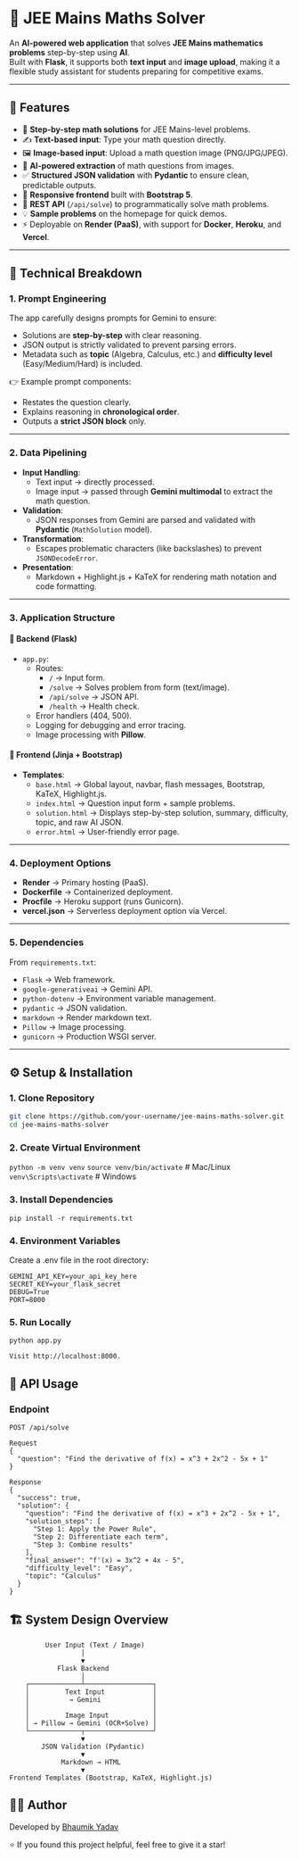 # 🧮 JEE Mains Maths Solver  

An **AI-powered web application** that solves **JEE Mains mathematics problems** step-by-step using **AI**.  
Built with **Flask**, it supports both **text input** and **image upload**, making it a flexible study assistant for students preparing for competitive exams.  

---

## 🚀 Features

- 📘 **Step-by-step math solutions** for JEE Mains-level problems.
- ✍️ **Text-based input**: Type your math question directly.
- 🖼️ **Image-based input**: Upload a math question image (PNG/JPG/JPEG).
- 🔎 **AI-powered extraction** of math questions from images.
- ✅ **Structured JSON validation** with **Pydantic** to ensure clean, predictable outputs.
- 🎨 **Responsive frontend** built with **Bootstrap 5**.
- 🔗 **REST API** (`/api/solve`) to programmatically solve math problems.
- 💡 **Sample problems** on the homepage for quick demos.
- ⚡ Deployable on **Render (PaaS)**, with support for **Docker**, **Heroku**, and **Vercel**.

---

## 🧠 Technical Breakdown

### 1. **Prompt Engineering**
The app carefully designs prompts for Gemini to ensure:
- Solutions are **step-by-step** with clear reasoning.
- JSON output is strictly validated to prevent parsing errors.
- Metadata such as **topic** (Algebra, Calculus, etc.) and **difficulty level** (Easy/Medium/Hard) is included.

👉 Example prompt components:
- Restates the question clearly.
- Explains reasoning in **chronological order**.
- Outputs a **strict JSON block** only.

---

### 2. **Data Pipelining**
- **Input Handling**:
  - Text input → directly processed.
  - Image input → passed through **Gemini multimodal** to extract the math question.
- **Validation**:
  - JSON responses from Gemini are parsed and validated with **Pydantic** (`MathSolution` model).
- **Transformation**:
  - Escapes problematic characters (like backslashes) to prevent `JSONDecodeError`.
- **Presentation**:
  - Markdown + Highlight.js + KaTeX for rendering math notation and code formatting.

---

### 3. **Application Structure**

#### 🔹 Backend (Flask)
- `app.py`:
  - Routes:
    - `/` → Input form.
    - `/solve` → Solves problem from form (text/image).
    - `/api/solve` → JSON API.
    - `/health` → Health check.
  - Error handlers (404, 500).
  - Logging for debugging and error tracing.
  - Image processing with **Pillow**.

#### 🔹 Frontend (Jinja + Bootstrap)
- **Templates**:
  - `base.html` → Global layout, navbar, flash messages, Bootstrap, KaTeX, Highlight.js.
  - `index.html` → Question input form + sample problems.
  - `solution.html` → Displays step-by-step solution, summary, difficulty, topic, and raw AI JSON.
  - `error.html` → User-friendly error page.

---

### 4. **Deployment Options**
- **Render** → Primary hosting (PaaS).
- **Dockerfile** → Containerized deployment.
- **Procfile** → Heroku support (runs Gunicorn).
- **vercel.json** → Serverless deployment option via Vercel.

---

### 5. **Dependencies**
From `requirements.txt`:
- `Flask` → Web framework.
- `google-generativeai` → Gemini API.
- `python-dotenv` → Environment variable management.
- `pydantic` → JSON validation.
- `markdown` → Render markdown text.
- `Pillow` → Image processing.
- `gunicorn` → Production WSGI server.

---

## ⚙️ Setup & Installation

### 1. Clone Repository
```bash
git clone https://github.com/your-username/jee-mains-maths-solver.git
cd jee-mains-maths-solver
```
### 2. Create Virtual Environment
`python -m venv venv`
`source venv/bin/activate`   # Mac/Linux
`venv\Scripts\activate`      # Windows

### 3. Install Dependencies
`pip install -r requirements.txt`

### 4. Environment Variables

Create a .env file in the root directory:

```
GEMINI_API_KEY=your_api_key_here
SECRET_KEY=your_flask_secret
DEBUG=True
PORT=8000
```

### 5. Run Locally
`python app.py`


`Visit http://localhost:8000.`

## 📡 API Usage

### Endpoint

`POST /api/solve`

```
Request
{
  "question": "Find the derivative of f(x) = x^3 + 2x^2 - 5x + 1"
}
```
```
Response
{
  "success": true,
  "solution": {
    "question": "Find the derivative of f(x) = x^3 + 2x^2 - 5x + 1",
    "solution_steps": [
      "Step 1: Apply the Power Rule",
      "Step 2: Differentiate each term",
      "Step 3: Combine results"
    ],
    "final_answer": "f'(x) = 3x^2 + 4x - 5",
    "difficulty_level": "Easy",
    "topic": "Calculus"
  }
}
```

## 🏗️ System Design Overview

```
         User Input (Text / Image)
                  │
                  ▼
            Flask Backend
                  │
    ┌─────────────┴─────────────────┐
    │         Text Input            │
    │          → Gemini             │
    │                               │
    │         Image Input           │
    │ → Pillow → Gemini (OCR+Solve) │
    └─────────────┬─────────────────┘
                  ▼
        JSON Validation (Pydantic)
                  ▼
             Markdown → HTML
                  ▼
Frontend Templates (Bootstrap, KaTeX, Highlight.js)
```

## 👨‍💻 Author

Developed by [Bhaumik Yadav](https://www.linkedin.com/in/theprofessional-bhaumik-yadav/) 

⭐ If you found this project helpful, feel free to give it a star!
